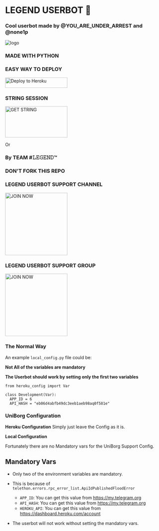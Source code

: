 # LEGEND USERBOT 🌹

### Cool userbot made by @YOU_ARE_UNDER_ARREST and  @none1p



![logo](https://telegra.ph/file/4d0a5ad57eaf480b29fb3.jpg)






### MADE WITH PYTHON

### EASY WAY TO DEPLOY

<p align="centre"><a href="https://heroku.com/deploy?template=https://github.com/aritramandal/LEGEND"> <img src="https://telegra.ph/file/14622d86012de536952cc.jpg" alt="Deploy to Heroku" width="200" height="33.33"/></a></p>

### STRING SESSION 

<p align="centre"><a href="https://repl.it/@aritramandal1/Legenduserbot?template=https://repl.it/@aritramandal1/Legenduserbot"> <img src="https://telegra.ph/file/b9133ebfd256fb7d2993a.jpg" alt="GET STRING" width="200" height="100.100"/></a></p>

Or




### By TEAM #𝙻𝙴𝙶𝙴𝙽𝙳™

### DON'T FORK THIS REPO 


### LEGEND USERBOT SUPPORT CHANNEL





<p align="centre"><a href="https://t.me/legend_userbot_support_channel?template=https://t.me/legend_userbot_support_channel"> <img src="https://telegra.ph/file/6b2aeeccbbf98a3e64f01.jpg" alt="JOIN NOW " width="200" height="200.200"/></a></p>





### LEGEND USERBOT SUPPORT GROUP






<p align="centre"><a href="https://t.me/LEGEND_USERBOT_SUPPORT?template=https://t.me/LEGEND_USERBOT_SUPPORT"> <img src="https://telegra.ph/file/9ff92c38775ab62acf606.jpg" alt="JOIN NOW " width="200" height="200.200"/></a></p>





### The Normal Way

An example `local_config.py` file could be:

**Not All of the variables are mandatory**

__The Userbot should work by setting only the first two variables__

```python3
from heroku_config import Var

class Development(Var):
  APP_ID = 6
  API_HASH = "eb06d4abfb49dc3eeb1aeb98aq0f581e"
```

### UniBorg Configuration



**Heroku Configuration**
Simply just leave the Config as it is.

**Local Configuration**

Fortunately there are no Mandatory vars for the UniBorg Support Config.

## Mandatory Vars

- Only two of the environment variables are mandatory.
- This is because of `telethon.errors.rpc_error_list.ApiIdPublishedFloodError`

    - `APP_ID`:   You can get this value from https://my.telegram.org
    - `API_HASH`:   You can get this value from https://my.telegram.org
    - `HEROKU_API`: You can get this value from https://dashboard.heroku.com/account 

- The userbot will not work without setting the mandatory vars.



